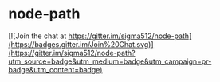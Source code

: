 # node-path

[![Join the chat at https://gitter.im/sigma512/node-path](https://badges.gitter.im/Join%20Chat.svg)](https://gitter.im/sigma512/node-path?utm_source=badge&utm_medium=badge&utm_campaign=pr-badge&utm_content=badge)
